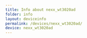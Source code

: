 ```yaml
---
title: Info about nexx_wt3020ad
folder: info
layout: deviceinfo
permalink: /devices/nexx_wt3020ad/
device: nexx_wt3020ad
---
```

